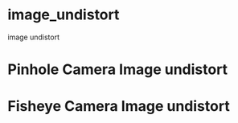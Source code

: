 # image_undistort
image undistort

# Pinhole Camera Image undistort

# Fisheye Camera Image undistort
